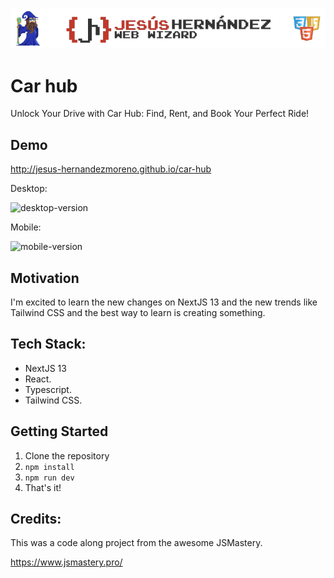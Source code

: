 ![Logo of the project](https://raw.githubusercontent.com/jesus-hernandezmoreno/tic-tac-toe/master/public/img/logo.png)

# Car hub

Unlock Your Drive with Car Hub: Find, Rent, and Book Your Perfect Ride!

## Demo

http://jesus-hernandezmoreno.github.io/car-hub

Desktop:

![desktop-version](https://raw.githubusercontent.com/jesus-hernandezmoreno/car-hub/main/demo-files/desktop-version.gif)

Mobile:

![mobile-version](https://raw.githubusercontent.com/jesus-hernandezmoreno/car-hub/main/demo-files/mobile-version.gif)

## Motivation

I'm excited to learn the new changes on NextJS 13 and the new trends like Tailwind CSS and the best way to learn is creating something.

## Tech Stack:

- NextJS 13
- React.
- Typescript.
- Tailwind CSS.

## Getting Started

1. Clone the repository
2. `npm install`
3. `npm run dev`
4. That's it!

## Credits:

This was a code along project from the awesome JSMastery.

https://www.jsmastery.pro/
